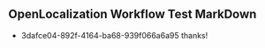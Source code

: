 ## OpenLocalization Workflow Test MarkDown
* 3dafce04-892f-4164-ba68-939f066a6a95 thanks!

<!--HONumber=Jul16_HO4-->



